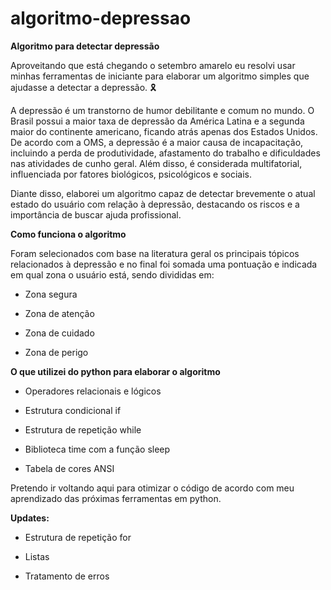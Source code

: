 # algoritmo-depressao

**Algoritmo para detectar depressão**

Aproveitando que está chegando o setembro amarelo eu resolvi usar minhas ferramentas de iniciante para elaborar um algoritmo simples que ajudasse a detectar a depressão. 🎗

A depressão é um transtorno de humor debilitante e comum no mundo. O Brasil possui a maior taxa de depressão da América Latina e a segunda maior do continente americano, ficando atrás apenas dos Estados Unidos. De acordo com a OMS, a depressão é a maior causa de incapacitação, incluindo a perda de produtividade, afastamento do trabalho e dificuldades nas atividades de cunho geral. Além disso, é considerada multifatorial, influenciada por fatores biológicos, psicológicos e sociais.

Diante disso, elaborei um algoritmo capaz de detectar brevemente o atual estado do usuário com relação à depressão, destacando os riscos e a importância de buscar ajuda profissional.

**Como funciona o algoritmo**

Foram selecionados com base na literatura geral os principais tópicos relacionados à depressão e no final foi somada uma pontuação e indicada em qual zona o usuário está, sendo divididas em:

+ Zona segura

+ Zona de atenção

+ Zona de cuidado

+ Zona de perigo

**O que utilizei do python para elaborar o algoritmo**

+ Operadores relacionais e lógicos

+ Estrutura condicional if

+ Estrutura de repetição while

+ Biblioteca time com a função sleep

+ Tabela de cores ANSI
  
  
  

Pretendo ir voltando aqui para otimizar o código de acordo com meu aprendizado das próximas ferramentas em python.
  
  
  

**Updates:**

+ Estrutura de repetição for

+ Listas

+ Tratamento de erros
